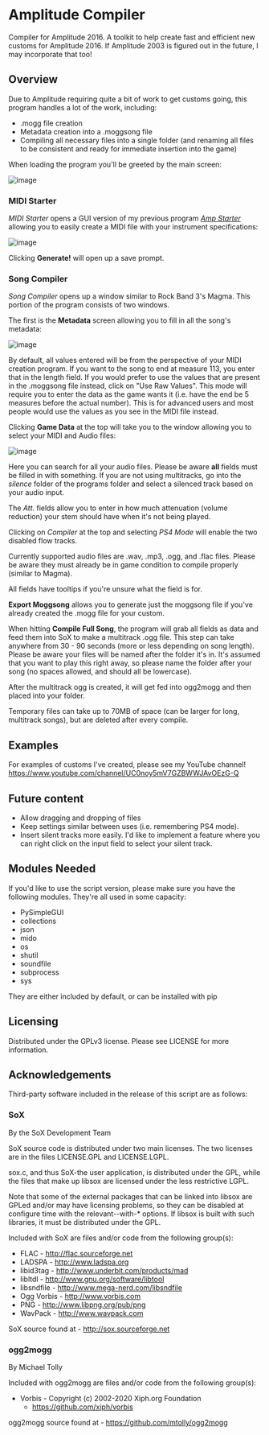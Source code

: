 # Amplitude Compiler
Compiler for Amplitude 2016. A toolkit to help create fast and efficient new customs for Amplitude 2016. If Amplitude 2003 is figured out in the future, I may incorporate that too!

## Overview
Due to Amplitude requiring quite a bit of work to get customs going, this program handles a lot of the work, including:
* .mogg file creation
* Metadata creation into a .moggsong file
* Compiling all necessary files into a single folder (and renaming all files to be consistent and ready for immediate insertion into the game)

When loading the program you'll be greeted by the main screen:

![image](https://user-images.githubusercontent.com/74471839/136065771-e8e4ad01-0325-477e-bc94-0548dc75ed9e.png)

### MIDI Starter

_MIDI Starter_ opens a GUI version of my previous program [_Amp Starter_](https://github.com/AddyMills/AmpStarter) allowing you to easily create a MIDI file with your instrument specifications:

![image](https://user-images.githubusercontent.com/74471839/136855828-163f364c-adb8-42e4-afed-9c00f668fb10.png)

Clicking **Generate!** will open up a save prompt.

### Song Compiler

_Song Compiler_ opens up a window similar to Rock Band 3's Magma. This portion of the program consists of two windows.

The first is the **Metadata** screen allowing you to fill in all the song's metadata:

![image](https://user-images.githubusercontent.com/74471839/136858205-9a216e9d-29c3-4347-8839-912a0d54d46d.png)

By default, all values entered will be from the perspective of your MIDI creation program. If you want to the song to end at measure 113, you enter that in the length field. If you would prefer to use the values that are present in the .moggsong file instead, click on "Use Raw Values". This mode will require you to enter the data as the game wants it (i.e. have the end be 5 measures before the actual number). This is for advanced users and most people would use the values as you see in the MIDI file instead.

Clicking **Game Data** at the top will take you to the window allowing you to select your MIDI and Audio files:

![image](https://user-images.githubusercontent.com/74471839/136858227-c516dc4c-cf4e-47e2-9e55-bebdc415ef1f.png)

Here you can search for all your audio files. Please be aware **all** fields must be filled in with something. If you are not using multitracks, go into the *silence* folder of the programs folder and select a silenced track based on your audio input.

The *Att.* fields allow you to enter in how much attenuation (volume reduction) your stem should have when it's not being played.

Clicking on *Compiler* at the top and selecting *PS4 Mode* will enable the two disabled flow tracks.

Currently supported audio files are .wav, .mp3, .ogg, and .flac files. Please be aware they must already be in game condition to compile properly (similar to Magma).

All fields have tooltips if you're unsure what the field is for.

**Export Moggsong** allows you to generate just the moggsong file if you've already created the .mogg file for your custom.

When hitting **Compile Full Song**, the program will grab all fields as data and feed them into SoX to make a multitrack .ogg file. This step can take anywhere from 30 - 90 seconds (more or less depending on song length). Please be aware your files will be named after the folder it's in. It's assumed that you want to play this right away, so please name the folder after your song (no spaces allowed, and should all be lowercase).

After the multitrack ogg is created, it will get fed into ogg2mogg and then placed into your folder.

Temporary files can take up to 70MB of space (can be larger for long, multitrack songs), but are deleted after every compile.

## Examples

For examples of customs I've created, please see my YouTube channel! https://www.youtube.com/channel/UC0noy5mV7GZBWWJAvOEzG-Q

## Future content

* Allow dragging and dropping of files
* Keep settings similar between uses (i.e. remembering PS4 mode).
* Insert silent tracks more easily. I'd like to implement a feature where you can right click on the input field to select your silent track.

## Modules Needed
If you'd like to use the script version, please make sure you have the following modules. They're all used in some capacity:
* PySimpleGUI
* collections
* json
* mido
* os
* shutil
* soundfile
* subprocess
* sys

They are either included by default, or can be installed with pip

## Licensing
Distributed under the GPLv3 license. Please see LICENSE for more information.

## Acknowledgements
Third-party software included in the release of this script are as follows:
### SoX
By the SoX Development Team

SoX source code is distributed under two main licenses. The two
licenses are in the files LICENSE.GPL and LICENSE.LGPL.

sox.c, and thus SoX-the user application, is distributed under the
GPL, while the files that make up libsox are licensed under the less
restrictive LGPL.

Note that some of the external packages that can be linked into libsox
are GPLed and/or may have licensing problems, so they can be disabled
at configure time with the relevant--with-* options. If libsox is built
with such libraries, it must be distributed under the GPL.

Included with SoX are files and/or code from the following group(s):

* FLAC - http://flac.sourceforge.net
* LADSPA - http://www.ladspa.org
* libid3tag - http://www.underbit.com/products/mad
* libltdl - http://www.gnu.org/software/libtool
* libsndfile - http://www.mega-nerd.com/libsndfile
* Ogg Vorbis - http://www.vorbis.com
* PNG - http://www.libpng.org/pub/png
* WavPack - http://www.wavpack.com

SoX source found at - http://sox.sourceforge.net

### ogg2mogg
By Michael Tolly

Included with ogg2mogg are files and/or code from the following group(s):

* Vorbis - Copyright (c) 2002-2020 Xiph.org Foundation
  * https://github.com/xiph/vorbis

ogg2mogg source found at - https://github.com/mtolly/ogg2mogg
